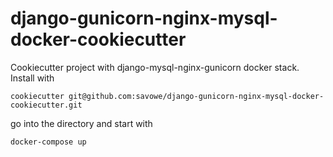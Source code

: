 # django-gunicorn-nginx-mysql-docker-cookiecutter
Cookiecutter project with django-mysql-nginx-gunicorn docker stack.  
Install with
```
cookiecutter git@github.com:savowe/django-gunicorn-nginx-mysql-docker-cookiecutter.git
```
go into the directory and start with
```
docker-compose up
```